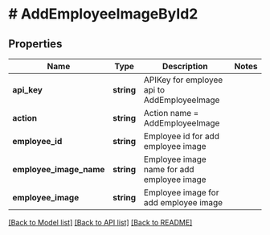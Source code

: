 # # AddEmployeeImageById2

## Properties

Name | Type | Description | Notes
------------ | ------------- | ------------- | -------------
**api_key** | **string** | APIKey for employee api to AddEmployeeImage |
**action** | **string** | Action name &#x3D; AddEmployeeImage |
**employee_id** | **string** | Employee id for add employee image |
**employee_image_name** | **string** | Employee image name for add employee image |
**employee_image** | **string** | Employee image for add employee image |

[[Back to Model list]](../../README.md#models) [[Back to API list]](../../README.md#endpoints) [[Back to README]](../../README.md)
